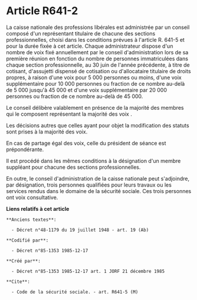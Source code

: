 # Article R641-2

La caisse nationale des professions libérales est administrée par un conseil composé d'un représentant titulaire de chacune
des sections professionnelles, choisi dans les conditions prévues à l'article R. 641-5 et pour la durée fixée à cet article.
Chaque administrateur dispose d'un nombre de voix fixé annuellement par le conseil d'administration lors de sa première
réunion en fonction du nombre de personnes immatriculées dans chaque section professionnelle, au 30 juin de l'année
précédente, à titre de cotisant, d'assujetti dispensé de cotisation ou d'allocataire titulaire de droits propres, à raison
d'une voix pour 5 000 personnes ou moins, d'une voix supplémentaire pour 10 000 personnes ou fraction de ce nombre au-delà de
5 000 jusqu'à 45 000 et d'une voix supplémentaire par 20 000 personnes ou fraction de ce nombre au-delà de 45 000. 

Le conseil délibère valablement en présence de la majorité des membres qui le composent représentant la majorité des
voix   . 

Les décisions autres que celles ayant pour objet la modification des statuts sont prises à la majorité des voix. 

En cas de partage égal des voix, celle du président de séance est prépondérante. 

Il est procédé dans les mêmes conditions à la désignation d'un membre suppléant pour chacune des sections professionnelles. 

En outre, le conseil d'administration de la caisse nationale peut s'adjoindre, par désignation, trois personnes qualifiées
pour leurs travaux ou les services rendus dans le domaine de la sécurité sociale. Ces trois personnes ont voix consultative.

**Liens relatifs à cet article**

	**Anciens textes**:

	  - Décret n°48-1179 du 19 juillet 1948 - art. 19 (Ab)

	**Codifié par**:

	  - Décret n°85-1353 1985-12-17

	**Créé par**:

	  - Décret n°85-1353 1985-12-17 art. 1 JORF 21 décembre 1985

	**Cite**:

	  - Code de la sécurité sociale. - art. R641-5 (M)
